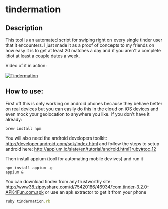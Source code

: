 tindermation
==========
## Description
This tool is an automated script for swiping right on every single tinder user that it encounters. I just made it as a proof of concepts to my friends on how easy it is to get at least 20 matches a day and if you aren't a complete idiot at least a couple dates a week.

Video of it in action:

[![Tindermation](http://img.youtube.com/vi/Kj3p1tfjKiQ/0.jpg)](http://www.youtube.com/watch?v=Kj3p1tfjKiQ)

## How to use:
First off this is only working on android phones because they behave better on real devices but you can easily do this in the cloud on iOS devices and even mock your geolocation to anywhere you like.
if you don't have it already:
```
brew install npm
```
You will also need the android developers toolkit: http://developer.android.com/sdk/index.html
and follow the steps to setup android here: http://appium.io/slate/en/tutorial/android.html?ruby#toc_12


Then install appium (tool for automating mobile devives) and run it
```
npm install appium -g 
appium &
```

You can download tinder from any trustworthy site: http://www38.zippyshare.com/d/75420186/46934/com.tinder-3.2.0-APK4Fun.com.apk
or use an apk extractor to get it from your phone

```ruby
ruby tindermation.rb
```
